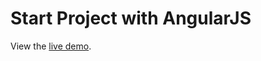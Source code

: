 Start Project with AngularJS 
====================
View the [live demo](https://github.com/VsVlad92/start-project-angularjs).
